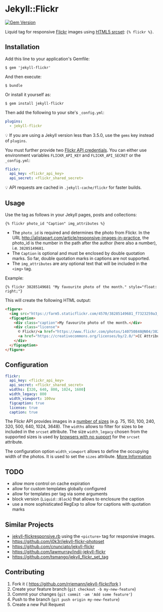 # Jekyll::Flickr

[![Gem Version](https://badge.fury.io/rb/jekyll-flickr.svg)](https://badge.fury.io/rb/jekyll-flickr)

Liquid tag for responsive [Flickr] images using [HTML5 srcset](http://alistapart.com/article/responsive-images-in-practice): `{% flickr %}`.

## Installation

Add this line to your application's Gemfile:

    $ gem 'jekyll-flickr'

And then execute:

    $ bundle

Or install it yourself as:

    $ gem install jekyll-flickr

Then add the following to your site's `_config.yml`:

```yaml
plugins:
  - jekyll-flickr
```

💡 If you are using a Jekyll version less than 3.5.0, use the `gems` key instead of `plugins`.

You must further provide two [Flickr API credentials](https://www.flickr.com/services/api/keys/). You can either use environment variables `FLICKR_API_KEY` and `FLICKR_API_SECRET` or the `_config.yml`:

```yml
flickr:
  api_key: <flickr_api_key>
  api_secret: <flickr_shared_secret>
```

💡 API requests are cached in `.jekyll-cache/flickr` for faster builds.

## Usage

Use the tag as follows in your Jekyll pages, posts and collections:

```liquid
{% flickr photo_id "Caption" img_attributes %}
```
- The `photo_id` is required and determines the photo from Flickr. In the URL <http://alistapart.com/article/responsive-images-in-practice>, the photo_id is the number in the path after the author (here also a number), i.e. `38285149681`.
- The `Caption` is optional and must be enclosed by double quotation marks. So far, double quotation marks in captions are not supported.
- The `img_attributes` are any optional text that will be included in the `<img>` tag.

Example:

```liquid
{% flickr 38285149681 "My favourite photo of the month." style="float: right;"}
```

This will create the following HTML output:

```html
<figure>
  <img src="https://farm5.staticflickr.com/4570/38285149681_f7323259a3_c.jpg" srcset="https://farm5.staticflickr.com/4570/38285149681_f7323259a3_n.jpg 320w, https://farm5.staticflickr.com/4570/38285149681_f7323259a3_z.jpg 640w, https://farm5.staticflickr.com/4570/38285149681_f7323259a3_c.jpg 800w, https://farm5.staticflickr.com/4570/38285149681_f7323259a3_b.jpg 1024w, https://farm5.staticflickr.com/4570/38285149681_2436f15109_h.jpg 1600w" sizes="100vw" style="float: right;" alt="My favourite photo of the month.">
  <figcaption>
    <div class="caption">My favourite photo of the month.</div>
    <div class="license">
      © Flickr/<a href="https://www.flickr.com/photos/140750848@N04/38285149681/">moulichoudari</a>
      <a href="https://creativecommons.org/licenses/by/2.0/">CC Attribution License</a>
    </div>
  </figcaption>
</figure>
```

## Configuration

```yml
flickr:
  api_key: <flickr_api_key>
  api_secret: <flickr_shared_secret>
  widths: [320, 640, 800, 1024, 1600]
  width_legacy: 800
  width_viewport: 100vw
  figcaption: true
  license: true
  caption: true
```

The Flickr API provides images in a [number of sizes](https://www.flickr.com/services/api/flickr.photos.getSizes.html) (e.g. 75, 150, 100, 240, 320, 500, 640, 1024, 3648). The `widths` allows to filter for sizes to be included in the `srcset` attribute. The size `width_legacy` chosen from the supported sizes is used by [browsers with no support](https://caniuse.com/#feat=srcset) for the `srcset` attribute.

The configuration option `width_viewport` allows to define the occupying width of the photos. It is used to set the `sizes` attribute. [More Information](http://alistapart.com/article/responsive-images-in-practice)

## TODO

- allow more control on cache expiration
- allow for custom templates globally configured
- allow for templates per tag via some arguments
- block version (`Liquid::Block`) that allows to enclosure the caption
- use a more sophisticated RegExp to allow for captions with quotation marks

## Similar Projects

- [jekyll-flickresponsive.rb](https://gist.github.com/mikka2061/e8ddb2566d90b00f990d6a39b0fd1346) using the `<picture>` tag for responsive images.
- <https://github.com/j0k3r/jekyll-flickr-photoset>
- <https://github.com/cnunciato/jekyll-flickr>
- <https://github.com/lawmurray/indii-jekyll-flickr>
- <https://github.com/tsmango/jekyll_flickr_set_tag>


## Contributing

1. Fork it ( https://github.com/rriemann/jekyll-flickr/fork )
2. Create your feature branch (`git checkout -b my-new-feature`)
3. Commit your changes (`git commit -am 'Add some feature'`)
4. Push to the branch (`git push origin my-new-feature`)
5. Create a new Pull Request


[Flickr]: https://www.flickr.com/
